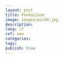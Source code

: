 ```yaml
---
layout: post
title: Fondazione
image: images/pic04.jpg
description:
lang: it
ref: new
categories:
tags:
publish: true
---
```

